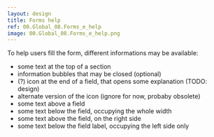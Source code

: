 ```yaml
---
layout: design
title: Forms help
ref: 00.Global_08.Forms_e_help
image: 00.Global_08.Forms_e_help.png
---
```


To help users fill the form, different informations may be available:

- some text at the top of a section
- information bubbles that may be closed (optional)
- (?) icon at the end of a field, that opens some explanation (TODO: design)
- alternate version of the icon (ignore for now, probaby obsolete)
- some text above a field
- some text below the field, occupying the whole width
- some text above the field, on the right side
- some text below the field label, occupying the left side only

